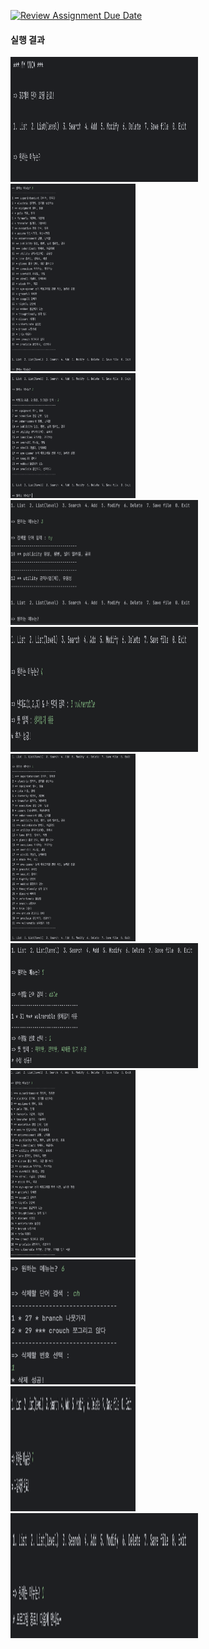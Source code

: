 [![Review Assignment Due Date](https://classroom.github.com/assets/deadline-readme-button-22041afd0340ce965d47ae6ef1cefeee28c7c493a6346c4f15d667ab976d596c.svg)](https://classroom.github.com/a/R414NKtG)

<h4> 실행 결과 </h4>

<img src="https://github.com/syosep/WSD_HW1/blob/89e9fabeff7c568d12177cb3068d78b99b5a3e6c/src/main/java/org/example/Screenshots/001.png" height="200" width="300" alt="001">
<br>
<img src="https://github.com/syosep/WSD_HW1/blob/8a94a184927b5722179d4eaec94e22ccfb378399/src/main/java/org/example/Screenshots/002.png" height="300" width="200" alt="002">
<br>
<img src="https://github.com/syosep/WSD_HW1/blob/8a94a184927b5722179d4eaec94e22ccfb378399/src/main/java/org/example/Screenshots/003.png" height="200" width="200" alt="003">
<br>
<img src="https://github.com/syosep/WSD_HW1/blob/8a94a184927b5722179d4eaec94e22ccfb378399/src/main/java/org/example/Screenshots/004.png" height="200" width="300" alt="004">
<br>
<img src="https://github.com/syosep/WSD_HW1/blob/8a94a184927b5722179d4eaec94e22ccfb378399/src/main/java/org/example/Screenshots/005.png" height="200" width="300" alt="005">
<br>
<img src="https://github.com/syosep/WSD_HW1/blob/8a94a184927b5722179d4eaec94e22ccfb378399/src/main/java/org/example/Screenshots/006.png" height="300" width="200" alt="006">
<br>
<img src="https://github.com/syosep/WSD_HW1/blob/8a94a184927b5722179d4eaec94e22ccfb378399/src/main/java/org/example/Screenshots/007.png" height="200" width="300" alt="007">
<br>
<img src="https://github.com/syosep/WSD_HW1/blob/8a94a184927b5722179d4eaec94e22ccfb378399/src/main/java/org/example/Screenshots/008.png" height="300" width="200" alt="008">
<br>
<img src="https://github.com/syosep/WSD_HW1/blob/8a94a184927b5722179d4eaec94e22ccfb378399/src/main/java/org/example/Screenshots/009.png" height="200" width="200" alt="009">
<br>
<img src="https://github.com/syosep/WSD_HW1/blob/8a94a184927b5722179d4eaec94e22ccfb378399/src/main/java/org/example/Screenshots/010.png" height="200" width="200" alt="010">
<br>
<img src="https://github.com/syosep/WSD_HW1/blob/8a94a184927b5722179d4eaec94e22ccfb378399/src/main/java/org/example/Screenshots/011.png" height="200" width="300" alt="011">